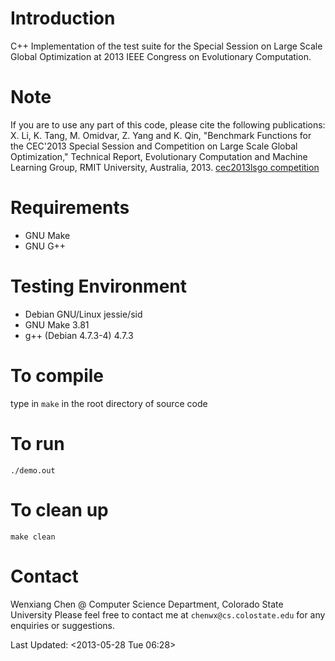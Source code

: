 # Introduction

C++ Implementation of the test suite for the Special Session on Large
Scale Global Optimization at 2013 IEEE Congress on Evolutionary
Computation.

# Note

If you are to use any part of this code, please cite the following publications:
X. Li, K. Tang, M. Omidvar, Z. Yang and K. Qin, "Benchmark Functions for the CEC'2013 Special Session and Competition on Large Scale Global Optimization," Technical Report, Evolutionary Computation and Machine Learning Group, RMIT University, Australia, 2013. 
[cec2013lsgo competition](http://goanna.cs.rmit.edu.au/~xiaodong/cec13-lsgo/competition/)

# Requirements

* GNU Make
* GNU G++

# Testing Environment

* Debian GNU/Linux jessie/sid
* GNU Make 3.81
* g++ (Debian 4.7.3-4) 4.7.3

# To compile 

type in `make` in the root directory of source code

# To run

`./demo.out`

# To clean up

`make clean`

# Contact

Wenxiang Chen @ Computer Science Department, Colorado State University
Please feel free to contact me at `chenwx@cs.colostate.edu` for any enquiries or suggestions.

Last Updated: <2013-05-28 Tue 06:28>
